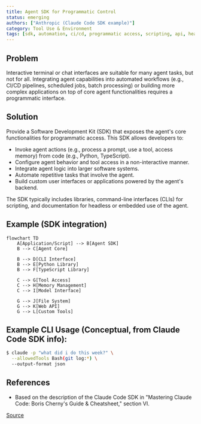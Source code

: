 ```yaml
---
title: Agent SDK for Programmatic Control
status: emerging
authors: ["Anthropic (Claude Code SDK example)"]
category: Tool Use & Environment
tags: [sdk, automation, ci/cd, programmatic access, scripting, api, headless agent]
---
```


## Problem
Interactive terminal or chat interfaces are suitable for many agent tasks, but not for all. Integrating agent capabilities into automated workflows (e.g., CI/CD pipelines, scheduled jobs, batch processing) or building more complex applications on top of core agent functionalities requires a programmatic interface.

## Solution
Provide a Software Development Kit (SDK) that exposes the agent's core functionalities for programmatic access. This SDK allows developers to:
-   Invoke agent actions (e.g., process a prompt, use a tool, access memory) from code (e.g., Python, TypeScript).
-   Configure agent behavior and tool access in a non-interactive manner.
-   Integrate agent logic into larger software systems.
-   Automate repetitive tasks that involve the agent.
-   Build custom user interfaces or applications powered by the agent's backend.

The SDK typically includes libraries, command-line interfaces (CLIs) for scripting, and documentation for headless or embedded use of the agent.

## Example (SDK integration)
```mermaid
flowchart TD
    A[Application/Script] --> B[Agent SDK]
    B --> C[Agent Core]
    
    B --> D[CLI Interface]
    B --> E[Python Library]
    B --> F[TypeScript Library]
    
    C --> G[Tool Access]
    C --> H[Memory Management]
    C --> I[Model Interface]
    
    G --> J[File System]
    G --> K[Web API]
    G --> L[Custom Tools]
```

## Example CLI Usage (Conceptual, from Claude Code SDK info):
```bash
$ claude -p "what did i do this week?" \
  --allowedTools Bash(git log:*) \
  --output-format json
```

## References
-   Based on the description of the Claude Code SDK in "Mastering Claude Code: Boris Cherny's Guide & Cheatsheet," section VI.

[Source](https://www.nibzard.com/ampcode)